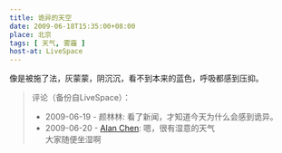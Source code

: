 ```yaml
---
title: 诡异的天空
date: 2009-06-18T15:35:00+08:00
place: 北京
tags: [ 天气, 雾霾 ]
host-at: LiveSpace
---
```

像是被施了法，灰蒙蒙，阴沉沉，看不到本来的蓝色，呼吸都感到压抑。

> 评论（备份自LiveSpace）：
> 
> * 2009-06-19 - 颜林林: 看了新闻，才知道今天为什么会感到诡异。
> * 2009-06-20 - [Alan Chen](http://cid-bc50ca5b7024dc31.profile.live.com/): 嗯，很有湿意的天气<br>大家随便坐湿啊

